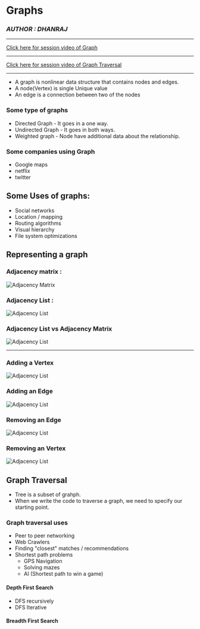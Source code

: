 # Graphs

### _AUTHOR : DHANRAJ_

---

[Click here for session video of Graph](https://drive.google.com/file/d/1xYXO4Wras-24983NAZK-Gws3LF5A9EwG/view?usp=share_link)

---

[Click here for session video of Graph Traversal](https://drive.google.com/file/d/1OAipkcXCe6Tvs5oJ2nFO4njIK8phXEBS/view?usp=share_link)

---

- A graph is nonlinear data structure that contains nodes and edges.
- A node(Vertex) is single Unique value
- An edge is a connection between two of the nodes

### Some type of graphs

- Directed Graph - It goes in a one way.
- Undirected Graph - It goes in both ways.
- Weighted graph - Node have additional data about the relationship.

### Some companies using Graph

- Google maps
- netflix
- twitter

## Some Uses of graphs:

- Social networks
- Location / mapping
- Routing algorithms
- Visual hierarchy
- File system optimizations

## Representing a graph

### Adjacency matrix :

![Adjacency Matrix](/assets/AdjacencyMatrix.png "Adjacency matrix")

### Adjacency List :

![Adjacency List](/assets/AdjacencyList.png "Adjacency matrix")

### Adjacency List vs Adjacency Matrix

![Adjacency List](/assets/Adjlvsadjm.png "Adjacency matrix vs Adjacency list")

---

### Adding a Vertex

![Adjacency List](/assets/addVertex.png "Adding a Vertex")

### Adding an Edge

![Adjacency List](/assets/addEdge.png "Adding an Edge")

### Removing an Edge

![Adjacency List](/assets/removeEdge.png "Removing an Edge")

### Removing an Vertex

![Adjacency List](/assets/removeVertex.png "Removing an Vertex")

## Graph Traversal

- Tree is a subset of grahph.
- When we write the code to traverse a graph, we need to specify our starting point.

### Graph traversal uses

- Peer to peer networking
- Web Crawlers
- Finding "closest" matches / recommendations
- Shortest path problems
  - GPS Navigation
  - Solving mazes
  - AI (Shortest path to win a game)

#### Depth First Search

- DFS recursively
- DFS Iterative

#### Breadth First Search
